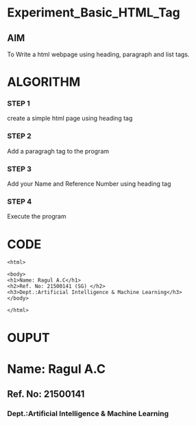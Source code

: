 # Experiment_Basic_HTML_Tag

## AIM
To Write a html webpage using heading, paragraph and list tags.

# ALGORITHM
### STEP 1
create a simple html page using heading tag
### STEP 2
Add a paragragh tag to the program
### STEP 3
Add your Name and Reference Number using heading tag
### STEP 4
Execute the program

# CODE
~~~<!DOCTYPE html>
<html>

<body>
<h1>Name: Ragul A.C</h1>
<h2>Ref. No: 21500141 (SG) </h2>
<h3>Dept.:Artificial Intelligence & Machine Learning</h3>
</body>

</html>
~~~
# OUPUT
<html>
<body>
<h1>Name: Ragul A.C</h1>
<h2>Ref. No: 21500141</h2>
<h3>Dept.:Artificial Intelligence & Machine Learning</h3>
</body>
</html>
